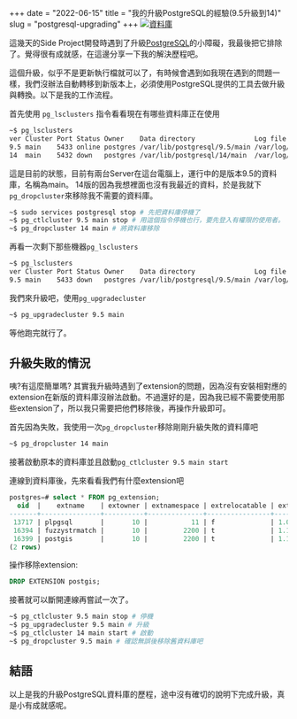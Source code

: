 +++
date = "2022-06-15"
title = "我的升級PostgreSQL的經驗(9.5升級到14)"
slug = "postgresql-upgrading"
+++
[![資料庫](https://images.pexels.com/photos/4508751/pexels-photo-4508751.jpeg?auto=compress&amp;cs=tinysrgb&amp;w=630&amp;h=375&amp;dpr=1 "資料庫")](https://images.pexels.com/photos/4508751/pexels-photo-4508751.jpeg?auto=compress&amp;cs=tinysrgb&amp;w=1260&amp;h=750&amp;dpr=1 "資料庫")

這幾天的Side Project開發時遇到了升級[PostgreSQL][1]的小障礙，我最後把它排除了。覺得很有成就感，在這邊分享一下我的解決歷程吧。

這個升級，似乎不是更新執行檔就可以了，有時候會遇到如我現在遇到的問題一樣，我們沒辦法自動轉移到新版本上，必須使用PostgreSQL提供的工具去做升級與轉換。以下是我的工作流程。

首先使用 `pg_lsclusters` 指令看看現在有哪些資料庫正在使用

```bash
~$ pg_lsclusters
ver Cluster Port Status Owner    Data directory               Log file
9.5 main    5433 online postgres /var/lib/postgresql/9.5/main /var/log/postgresql/postgresql-9.5-main.log
14  main    5432 down   postgres /var/lib/postgresql/14/main  /var/log/postgresql/postgresql-14-main.log

```

這是目前的狀態，目前有兩台Server在這台電腦上，運行中的是版本9.5的資料庫，名稱為main。
14版的因為我想裡面也沒有我最近的資料，於是我就下`pg_dropcluster`來移除我不需要的資料庫。

```bash
~$ sudo services postgresql stop # 先把資料庫停機了
~$ pg_ctlcluster 9.5 main stop # 用這個指令停機也行，要先登入有權限的使用者。
~$ pg_dropcluster 14 main # 將資料庫移除
```

再看一次剩下那些機器`pg_lsclusters`

```bash
~$ pg_lsclusters
ver Cluster Port Status Owner    Data directory               Log file
9.5 main    5433 down   postgres /var/lib/postgresql/9.5/main /var/log/postgresql/postgresql-9.5-main.log
```

我們來升級吧，使用`pg_upgradecluster`

```bash
~$ pg_upgradecluster 9.5 main
```
等他跑完就行了。

## 升級失敗的情況

咦?有這麼簡單嗎?
其實我升級時遇到了extension的問題，因為沒有安裝相對應的extension在新版的資料庫沒辦法啟動。不過還好的是，因為我已經不需要使用那些extension了，所以我只需要把他們移除後，再操作升級即可。

首先因為失敗，我使用一次`pg_dropcluster`移除剛剛升級失敗的資料庫吧

```bash
~$ pg_dropcluster 14 main
```

接著啟動原本的資料庫並且啟動`pg_ctlcluster 9.5 main start`

連線到資料庫後，先來看看我們有什麼extension吧
```sql
postgres=# select * FROM pg_extension;
  oid  |    extname    | extowner | extnamespace | extrelocatable | extversion | extconfig | extcondition
-------+---------------+----------+--------------+----------------+------------+-----------+--------------
 13717 | plpgsql       |       10 |           11 | f              | 1.0        |           |
 16394 | fuzzystrmatch |       10 |         2200 | t              | 1.1        |           |
 16399 | postgis       |       10 |         2200 | t              | 1.1        |           |
(2 rows)
```

操作移除extension:
```sql
DROP EXTENSION postgis; 
```

接著就可以斷開連線再嘗試一次了。


```bash
~$ pg_ctlcluster 9.5 main stop # 停機
~$ pg_upgradecluster 9.5 main # 升級
~$ pg_ctlcluster 14 main start # 啟動
~$ pg_dropcluster 9.5 main # 確認無誤後移除舊資料庫吧
```

## 結語

以上是我的升級PostgreSQL資料庫的歷程，途中沒有確切的說明下完成升級，真是小有成就感呢。


[1]: https://zh.wikipedia.org/wiki/PostgreSQL
